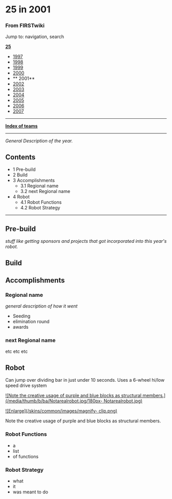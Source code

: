 # 25 in 2001

### From FIRSTwiki

Jump to: navigation, search

**[25](/index.php/25 "25" )**

  * [ 1997](/index.php/25_in_1997 "25 in 1997" )
  * [ 1998](/index.php/25_in_1998 "25 in 1998" )
  * [ 1999](/index.php/25_in_1999 "25 in 1999" )
  * [ 2000](/index.php/25_in_2000 "25 in 2000" )
  * ** 2001**
  * [ 2002](/index.php/25_in_2002 "25 in 2002" )
  * [ 2003](/index.php/25_in_2003 "25 in 2003" )
  * [ 2004](/index.php/25_in_2004 "25 in 2004" )
  * [ 2005](/index.php/25_in_2005 "25 in 2005" )
  * [ 2006](/index.php/25_in_2006 "25 in 2006" )
  * [ 2007](/index.php/25_in_2007 "25 in 2007" )

* * *

**[Index of teams](/index.php/Index_of_teams "Index of teams" )**  
  
---  
  
_General Description of the year._

## Contents

  * 1 Pre-build
  * 2 Build
  * 3 Accomplishments
    * 3.1 Regional name
    * 3.2 next Regional name
  * 4 Robot
    * 4.1 Robot Functions
    * 4.2 Robot Strategy  
---  
  

## Pre-build

_stuff like getting sponsors and projects that got incorporated into this
year's robot._


## Build


## Accomplishments


### Regional name

_general description of how it went_

  * Seeding 
  * elimination round 
  * awards 


### next Regional name

etc etc etc


## Robot

Can jump over dividing bar in just under 10 seconds. Uses a 6-wheel hi/low
speed drive system

[![Note the creative usage of purple and blue blocks as structural
members.](/media/thumb/b/ba/Notarealrobot.jpg/180px-
Notarealrobot.jpg)](/index.php/Image:Notarealrobot.jpg "Note the creative
usage of purple and blue blocks as structural members." )

[![Enlarge](/skins/common/images/magnify-
clip.png)](/index.php/Image:Notarealrobot.jpg "Enlarge" )

Note the creative usage of purple and blue blocks as structural members.


### Robot Functions

  * a 
  * list 
  * of functions 


### Robot Strategy

  * what 
  * it 
  * was meant to do 

